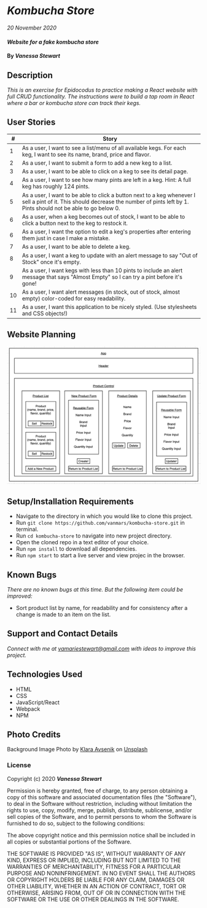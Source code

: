# _Kombucha Store_

_20 November 2020_

#### _Website for a fake kombucha store_

#### By _**Vanessa Stewart**_

## Description

_This is an exercise for Epidocodus to practice making a React website with full CRUD functionality. The instructions were to build a tap room in React where a bar or kombucha store can track their kegs._

## User Stories
| #    | Story |
| ---- | ----- |
| 1 | As a user, I want to see a list/menu of all available kegs. For each keg, I want to see its name, brand, price and flavor. |
| 2 | As a user, I want to submit a form to add a new keg to a list. |  
| 3 | As a user, I want to be able to click on a keg to see its detail page. | 
| 4 | As a user, I want to see how many pints are left in a keg. Hint: A full keg has roughly 124 pints. |  
| 5 | As a user, I want to be able to click a button next to a keg whenever I sell a pint of it. This should decrease the number of pints left by 1. Pints should not be able to go below 0.|  
| 6 | As a user, when a keg becomes out of stock, I want to be able to click a button next to the keg to restock it. |  
| 6 | As a user, I want the option to edit a keg's properties after entering them just in case I make a mistake.|  
| 7 | As a user, I want to be able to delete a keg. |  
| 8 | As a user, I want a keg to update with an alert message to say "Out of Stock" once it's empty.|  
| 9 | As a user, I want kegs with less than 10 pints to include an alert message that says "Almost Empty" so I can try a pint before it's gone! |  
| 10 | As a user, I want alert messages (in stock, out of stock, almost empty) color-coded for easy readability. |  
| 11 | As a user, I want this application to be nicely styled. (Use stylesheets and CSS objects!)|  

## Website Planning
<img src="./public/kombucha-planning.png">

## Setup/Installation Requirements
* Navigate to the directory in which you would like to clone this project.
* Run `git clone https://github.com/vanmars/kombucha-store.git` in terminal.
* Run `cd kombucha-store` to navigate into new project directory.
* Open the cloned repo in a text editor of your choice.
* Run `npm install` to download all dependencies.
* Run `npm start` to start a live server and view projec in the browser.

## Known Bugs
_There are no known bugs at this time. But the following item could be improved:_

* Sort product list by name, for readability and for consistency after a change is made to an item on the list.

## Support and Contact Details
_Connect with me at vamariestewart@gmail.com with ideas to improve this project._

## Technologies Used
* HTML
* CSS
* JavaScript/React
* Webpack
* NPM

## Photo Credits
Background Image <span>Photo by <a href="https://unsplash.com/@curryandlove?utm_source=unsplash&amp;utm_medium=referral&amp;utm_content=creditCopyText">Klara Avsenik</a> on <a href="https://unsplash.com/s/photos/kombucha?utm_source=unsplash&amp;utm_medium=referral&amp;utm_content=creditCopyText">Unsplash</a></span>
### License

Copyright (c) 2020 **_Vanessa Stewart_**

Permission is hereby granted, free of charge, to any person obtaining a copy of this software and associated documentation files (the "Software"), to deal in the Software without restriction, including without limitation the rights to use, copy, modify, merge, publish, distribute, sublicense, and/or sell copies of the Software, and to permit persons to whom the Software is furnished to do so, subject to the following conditions:

The above copyright notice and this permission notice shall be included in all copies or substantial portions of the Software.

THE SOFTWARE IS PROVIDED "AS IS", WITHOUT WARRANTY OF ANY KIND, EXPRESS OR IMPLIED, INCLUDING BUT NOT LIMITED TO THE WARRANTIES OF MERCHANTABILITY, FITNESS FOR A PARTICULAR PURPOSE AND NONINFRINGEMENT. IN NO EVENT SHALL THE AUTHORS OR COPYRIGHT HOLDERS BE LIABLE FOR ANY CLAIM, DAMAGES OR OTHER LIABILITY, WHETHER IN AN ACTION OF CONTRACT, TORT OR OTHERWISE, ARISING FROM, OUT OF OR IN CONNECTION WITH THE SOFTWARE OR THE USE OR OTHER DEALINGS IN THE SOFTWARE.